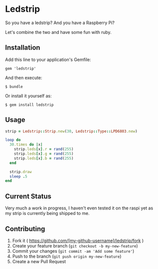 # Ledstrip

So you have a ledstrip? And you have a Raspberry Pi?

Let's combine the two and have some fun with ruby.

## Installation

Add this line to your application's Gemfile:

    gem 'ledstrip'

And then execute:

    $ bundle

Or install it yourself as:

    $ gem install ledstrip

## Usage
``` ruby
strip = Ledstrip::Strip.new(30, Ledstrip::Type::LPD6803.new)

loop do
  30.times do |x|
    strip.leds[x].r = rand(255)
    strip.leds[x].g = rand(255)
    strip.leds[x].b = rand(255)
  end

  strip.draw
  sleep .5
end
```

## Current Status

Very much a work in progress, I haven't even tested it on the raspi yet as my strip is currently being shipped to me.

## Contributing

1. Fork it ( https://github.com/[my-github-username]/ledstrip/fork )
2. Create your feature branch (`git checkout -b my-new-feature`)
3. Commit your changes (`git commit -am 'Add some feature'`)
4. Push to the branch (`git push origin my-new-feature`)
5. Create a new Pull Request
